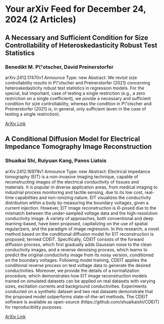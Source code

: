 <h1>Your arXiv Feed for December 24, 2024 (2 Articles)</h1>
<h2>A Necessary and Sufficient Condition for Size Controllability of Heteroskedasticity Robust Test Statistics</h2>
<h3>Benedikt M. P\"otscher, David Preinerstorfer</h3>
<p>arXiv:2412.17470v1 Announce Type: new 
Abstract: We revisit size controllability results in P\"otscher and Preinerstorfer (2021) concerning heteroskedasticity robust test statistics in regression models. For the special, but important, case of testing a single restriction (e.g., a zero restriction on a single coefficient), we povide a necessary and sufficient condition for size controllability, whereas the condition in P\"otscher and Preinerstorfer (2021) is, in general, only sufficient (even in the case of testing a single restriction).</p>
<a href='https://arxiv.org/abs/2412.17470'>ArXiv Link</a>

<h2>A Conditional Diffusion Model for Electrical Impedance Tomography Image Reconstruction</h2>
<h3>Shuaikai Shi, Ruiyuan Kang, Panos Liatsis</h3>
<p>arXiv:2412.16979v1 Announce Type: new 
Abstract: Electrical impedance tomography (EIT) is a non-invasive imaging technique, capable of reconstructing images of the electrical conductivity of tissues and materials. It is popular in diverse application areas, from medical imaging to industrial process monitoring and tactile sensing, due to its low cost, real-time capabilities and non-ionizing nature. EIT visualizes the conductivity distribution within a body by measuring the boundary voltages, given a current injection. However, EIT image reconstruction is ill-posed due to the mismatch between the under-sampled voltage data and the high-resolution conductivity image. A variety of approaches, both conventional and deep learning-based, have been proposed, capitalizing on the use of spatial regularizers, and the paradigm of image regression. In this research, a novel method based on the conditional diffusion model for EIT reconstruction is proposed, termed CDEIT. Specifically, CDEIT consists of the forward diffusion process, which first gradually adds Gaussian noise to the clean conductivity images, and a reverse denoising process, which learns to predict the original conductivity image from its noisy version, conditioned on the boundary voltages. Following model training, CDEIT applies the conditional reverse process on test voltage data to generate the desired conductivities. Moreover, we provide the details of a normalization procedure, which demonstrates how EIT image reconstruction models trained on simulated datasets can be applied on real datasets with varying sizes, excitation currents and background conductivities. Experiments conducted on a synthetic dataset and two real datasets demonstrate that the proposed model outperforms state-of-the-art methods. The CDEIT software is available as open-source (https://github.com/shuaikaishi/CDEIT) for reproducibility purposes.</p>
<a href='https://arxiv.org/abs/2412.16979'>ArXiv Link</a>

